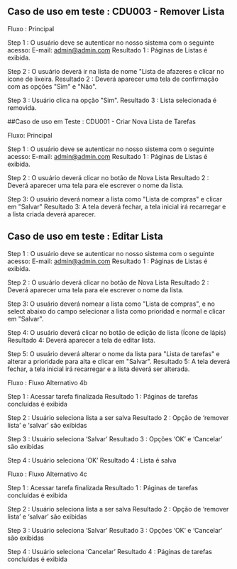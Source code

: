 ## Caso de uso em teste : CDU003 - Remover Lista 

Fluxo : Principal

Step 1 : O usuário deve se autenticar no nosso sistema com o seguinte acesso:
E-mail: admin@admin.com
Resultado 1 : Páginas de Listas é exibida.

Step 2 : O usuário deverá ir na lista de nome "Lista de afazeres e clicar no ícone de lixeira.
Resultado 2 : Deverá aparecer uma tela de confirmação com as opções "Sim" e "Não". 

Step 3 : Usuário clica na opção "Sim".
Resultado 3 : Lista selecionada é removida.

##Caso de uso em Teste : CDU001 - Criar Nova Lista de Tarefas

Fluxo: Principal

Step 1 : O usuário deve se autenticar no nosso sistema com o seguinte acesso:
E-mail: admin@admin.com
Resultado 1 : Páginas de Listas é exibida.

Step 2 : O usuário deverá clicar no botão de Nova Lista
Resultado 2 : Deverá aparecer uma tela para ele escrever o nome da lista.

Step 3: O usuário deverá nomear a lista como "Lista de compras" e clicar em "Salvar"
Resultado 3: A tela deverá fechar, a tela inicial irá recarregar e a lista criada deverá aparecer.
 
 ## Caso de uso em teste : Editar Lista
 
Step 1 : O usuário deve se autenticar no nosso sistema com o seguinte acesso:
E-mail: admin@admin.com
Resultado 1 : Páginas de Listas é exibida.

Step 2 : O usuário deverá clicar no botão de Nova Lista
Resultado 2 : Deverá aparecer uma tela para ele escrever o nome da lista.

Step 3: O usuário deverá nomear a lista como "Lista de compras", e no select abaixo do campo selecionar a lista como prioridad e normal e clicar em "Salvar".

Step 4: O usuário deverá clicar no botão de edição de lista (Ícone de lápis)
Resultado 4: Deverá aparecer a tela de editar lista.

Step 5: O usuário deverá alterar o nome da lista para "Lista de tarefas" e alterar a prioridade para alta e clicar em "Salvar".
Resultado 5: A tela deverá fechar, a tela inicial irá recarregar e a lista deverá ser alterada.


 
Fluxo : Fluxo Alternativo 4b

Step 1 : Acessar tarefa finalizada
Resultado 1 : Páginas de tarefas concluídas é exibida

Step 2 : Usuário seleciona lista a ser salva
Resultado 2 : Opção de ‘remover lista’ e ‘salvar’ são exibidas

Step 3 : Usuário seleciona ‘Salvar’
Resultado 3 : Opções ‘OK’ e ‘Cancelar’ são exibidas

Step 4 : Usuário seleciona ‘OK’
Resultado 4 : Lista é salva



Fluxo : Fluxo Alternativo 4c

Step 1 : Acessar tarefa finalizada
Resultado 1 : Páginas de tarefas concluídas é exibida

Step 2 : Usuário seleciona lista a ser salva
Resultado 2 : Opção de ‘remover lista’ e ‘salvar’ são exibidas

Step 3 : Usuário seleciona ‘Salvar’
Resultado 3 : Opções ‘OK’ e ‘Cancelar’ são exibidas

Step 4 : Usuário seleciona ‘Cancelar’
Resultado 4 : Páginas de tarefas concluídas é exibida



